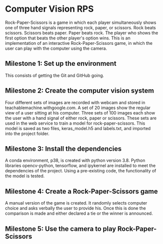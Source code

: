 # Computer Vision RPS

Rock-Paper-Scissors is a game in which each player simultaneously shows one of three hand signals representing rock, paper, or scissors. Rock beats scissors. Scissors beats paper. Paper beats rock. The player who shows the first option that beats the other player's option wins. This is an implementation of an interactive Rock-Paper-Scissors game, in which the user can play with the computer using the camera.

## Milestone 1: Set up the environment

This consists of getting the Git and GitHub going. 

## Milestone 2: Create the computer vision system

Four different sets of images are recorded with webcam and stored in teachablemachine.withgoogle.com. A set of 20 images show the regular view of a user sitting at his computer. Three sets of 100 images each show the user with a hand signal of either rock, paper or scissors. These sets are used in the web service to train a model for rock-paper-scissors. This model is saved as two files, keras_model.h5 and labels.txt, and imported into the project folder. 

## Milestone 3: Install the dependencies

A conda environment, p38, is created with python version 3.8. Python libraries opencv-python, tensorflow, and ipykernel are installed to meet the dependencies of the project. Using a pre-existing code, the functionality of the model is tested. 

## Milestone 4: Create a Rock-Paper-Scissors game

A manual version of the game is created. It randomly selects computer choice and asks verbally the user to provide his. Once this is done the comparison is made and either declared a tie or the winner is announced. 

## Milestone 5: Use the camera to play Rock-Paper-Scissors
